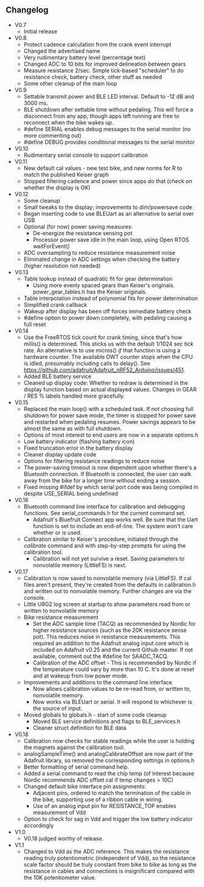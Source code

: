## Changelog
- V0.7
  - Initial release
- V0.8
  - Protect cadence calculation from the crank event interrupt
  - Changed the advertised name
  - Very rudimentary battery level (percentage text)
  - Changed ADC to 10 bits for improved delineation between gears
  - Measure resistance 2/sec. Simple tick-based "scheduler" to do resistance check, battery check, other stuff as needed
  - Some other cleanup of the main loop
- V0.9
  - Settable transmit power and BLE LED interval. Default to -12 dB and 3000 ms.
  - BLE shutdown after settable time without pedaling. This will force a disconnect from any app, though apps left running are free to reconnect when the bike wakes up.
  - #define SERIAL enables debug messages to the serial monitor (no more commenting out)
  - #define DEBUG provides conditional messages to the serial monitor
- V0.10
  - Rudimentary serial console to support calibration
- V0.11
  - New default cal values - new test bike, and new norms for R to match the published Keiser graph
  - Stopped filtering cadence and power since apps do that (check on whether the display is OK)
- V0.12
  - Some cleanup
  - Small tweaks to the display; improvements to dim/powersave code
  - Began inserting code to use BLEUart as an alternative to serial over USB
  - Optional (for now) power saving measures:
    - De-energize the resistance sensing pot
    - Processor power save idle in the main loop, using Open RTOS waitForEvent()
  - ADC oversampling to reduce resistance measurement noise
  - Eliminated change in ADC settings when checking the battery (higher resolution not needed)
- V0.13
  - Table lookup instead of quadratic fit for gear determination
    - Using more evenly spaced gears than Keiser's originals. power_gear_tables.h has the Keiser originals.
  - Table interpolation instead of polynomial fits for power determination
  - Simplified crank callback
  - Wakeup after display has been off forces immediate battery check
  - #define option to power down completely, with pedaling causing a full reset
- V0.14
  - Use the FreeRTOS tick count for crank timing, since that's how millis() is determined. This sticks us with the default 1/1024 sec tick rate. An alternative is to use micros() *if* that function is using a hardware counter. The available DWT counter stops when the CPU is idled, presumably including calls to delay(). See https://github.com/adafruit/Adafruit_nRF52_Arduino/issues/451. 
  - Added BLE battery service
  - Cleaned up display code: Whether to redraw is determined in the display function based on actual displayed values. Changes in GEAR / RES % labels handled more gracefully.
- V0.15
  - Replaced the main loop() with a scheduled task. If not choosing full shutdown for power save mode, the timer is stopped for power save and restarted when pedaling resumes. Power savings appears to be almost the same as with full shutdown.
  - Options of most interest to end users are now in a separate options.h
  - Low battery indicator (flashing battery icon)
  - Fixed truncation error in the battery display
  - Cleaner display update code
  - Options for filtering resistance readings to reduce noise
  - The power-saving timeout is now dependent upon whether there's a Bluetooth connection. If Bluetooth is connected, the user can walk away from the bike for a longer time without ending a session.
  - Fixed missing #ifdef by which serial port code was being compiled in despite USE_SERIAL being undefined
- V0.16
  - Bluetooth command line interface for calibration and debugging functions. See serial_commands.h for the current command set.
    - Adafruit's Bluefruit Connect app works well. Be sure that the Uart function is set to include an end-of-line. The system won't care whether <return> or <newline> is used.
  - Calibration similar to Keiser's procedure, initiated through the *calibrate* command and with step-by-step prompts for using the calibration tool.
    - Calibration will not yet survive a reset. Saving parameters to nonvolatile memory (LittleFS) is next.
- V0.17
  - Calibration is now saved to nonvolatile memory (via LittleFS). If cal files aren't present, they're created from the defaults in calibration.h and written out to nonvolatile memory. Further changes are via the console.
  - Little U8G2 log screen at startup to show parameters read from or written to nonvolatile memory
  - Bike resistance measurement
    - Set the ADC sample time (TACQ) as recommended by Nordic for higher resistance sources (such as the 20K resistance sense pot). This reduces noise in resistance measurements. This required an addition to the Adafruit analog input core which is included on Adafruit v0.25 and the current Github master. If not available, comment out the #define for SAADC_TACQ.
    - Calibration of the ADC offset - This is recommended by Nordic if the temperature could vary by more than 10 C. It's done at reset and at wakeup from low power mode.
  - Improvements and additions to the command line interface
    - Now allows calibration values to be re-read from, or written to, nonvolatile memory. 
    - Now works via BLEUart or serial. It will respond to whichever is the source of input.
  - Moved globals to globals.h - start of some code cleanup
    - Moved BLE service definitions and flags to BLE_services.h
    - Cleaner struct definition for BLE data
- V0.18
  - Calibration now checks for stable readings while the user is holding the magnets against the calibration tool.
  - analogSampleTime() and analogCalibrateOffset are now part of the Adafruit library, so removed the corresponding settings in options.h
  - Better formatting of serial command help.
  - Added a serial command to read the chip temp (of interest because Nordic recommends ADC offset cal if temp changes > 10C)
  - Changed default bike interface pin assignments:
    - Adjacent pins, ordered to match the termination of the cable in the bike, supporting use of a ribbon cable in wiring.
    - Use of an analog input pin for RESISTANCE_TOP enables measurement of Vdd
  - Option to check for sag in Vdd and trigger the low battery indicator accordingly
- V1.0
  - V0.18 judged worthy of release.
- V1.1
  - Changed to Vdd as the ADC reference. This makes the resistance reading truly potentiometric (independent of Vdd), so the resistance scale factor should be truly constant from bike to bike as long as the resistance in cables and connections is insignificant compared with the 10K potentiometer value.
  